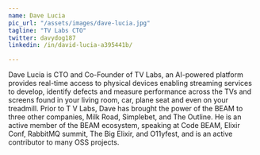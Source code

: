 ```yaml
---
name: Dave Lucia
pic_url: "/assets/images/dave-lucia.jpg"
tagline: "TV Labs CTO"
twitter: davydog187
linkedin: /in/david-lucia-a395441b/

---
```

Dave Lucia is CTO and Co-Founder of TV Labs, an AI-powered platform provides real-time access to physical devices enabling streaming services to develop, identify defects and measure performance across the TVs and screens found in your living room, car, plane seat and even on your treadmill. Prior to T V Labs, Dave has brought the power of the BEAM to three other companies, Milk Road, Simplebet, and The Outline. He is an active member of the BEAM ecosystem, speaking at Code BEAM, Elixir Conf, RabbitMQ summit, The Big Elixir, and O11yfest, and is an active contributor to many OSS projects.